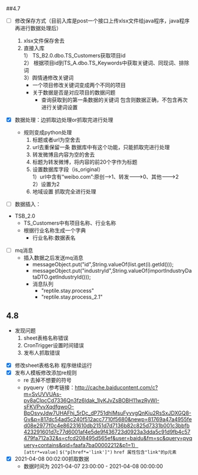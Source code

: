 ##4.7
-[ ] 修改保存方式（目前入库是post一个接口上传xlsx文件给java程序，java程序再进行数据处理后）  
    1. xlsx文件保存舍去
    2. 直接入库  
        1） TS_B2.0.dbo.TS_Customers获取项目id  
        2） 根据项目id到TS_A.dbo.TS_Keywords中获取关键词、同现词、排除词  
        3）舆情通修改关键词
        - 一个项目修改关键词变成两个不同的项目 
        - 关于数据是否是对应项目的数据问题  
          - 查询获取到的第一条数据的关键词 包含则数据正确，不包含再次进行关键词设置

-[x] 数据处理：边抓取边处理or抓取完进行处理 
    - 规则变成python处理
        1. 标题或者url为空舍去
        2. url去重保留一条  数据库中有这个功能，只能抓取完进行处理
        3. 转发微博且内容为空的舍去
        4. 标题为转发微博，将内容的前20个字作为标题
        5. 设置数据库字段（is_original）  
            1）url中含有“weibo.com”:原创-->1、转发--->0、其他--->2  
            2）设置为2
        6. 地域设置
    抓取完全进行处理

-[ ] 数据插入：
 - TSB_2.0
    - TS_Customers中有项目名称、行业名称
    - 根据行业名称生成一个字典
        - 行业名称:数据表名
    

-[ ] mq消息
    - 插入数据之后发送mq消息
        - messageObject.put("id",String.valueOf(list.get(i).getId()));
        - messageObject.put("industryId",String.valueOf(importIndustryDataDTO.getIndustryId()));
        - 消息队列
            - "reptile.stay.process"
            - "reptile.stay.process_2.1"




## 4.8
- 发现问题
    1. sheet表格名称错误
    2. CronTrigger设置时间错误
    3. 发布人抓取错误
-[x] 修改sheet表格名称 程序继续运行
-[x] 发布人模板修改添加re规则
    - re 去掉不想要的符号
    - pyquery（参考链接：http://cache.baiducontent.com/c?m=SvUVVUAs-pv8aCIpcCd7336Qn3fz6ldak_1lyKJvZsBOBH11wzRyWI-sFKVPvvXqdfgwoO-BpOsvyJdw7UHAFhj_5rDc_dP751dhlMsuFyvvgQnKiu2RsSxJDXGQ8-Gv&p=817dc54ad5c240f512acc7710f5680&newp=81769a47a4955fed08e2977f0c4e86231610db2151d7d7136b82c825d7331b001c3bbfb423291601d7c77d6001af4e5de9f436723d0923a3dda5c91d9fb4c57479fa712a32&s=cfcd208495d565ef&user=baidu&fm=sc&query=pyquery+contains&qid=faafa7ba00002212&p1=1）  
    `[attr*=value]` `$("p[href*='link']")` `href 属性包含"link"的p元素`
-[x] 2021-04-08 00:02:00抓取数据
    - 数据时间为 2021-04-07 23:00:00 - 2021-04-08 00:00:00 





